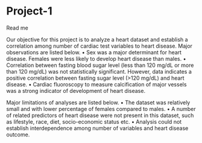 # Project-1
Read me

Our objective for this project is to analyze a heart dataset and establish a correlation among number of cardiac test variables to heart disease.
Major observations are listed below.
•	Sex was a major determinant for heart disease. Females were less likely to develop heart disease than males.
•	Correlation between fasting blood sugar level (less than 120 mg/dL or more than 120 mg/dL) was not statistically significant. However, data indicates a positive correlation between fasting sugar level (>120 mg/dL) and heart disease. 
•	Cardiac fluoroscopy to measure calcification of major vessels was a strong indicator of development of heart disease.

Major limitations of analyses are listed below.
•	The dataset was relatively small and with lower percentage of females compared to males.
•	A number of related predictors of heart disease were not present in this dataset, such as lifestyle, race, diet, socio-economic status etc.
•	Analysis could not establish interdependence among number of variables and heart disease outcome.

